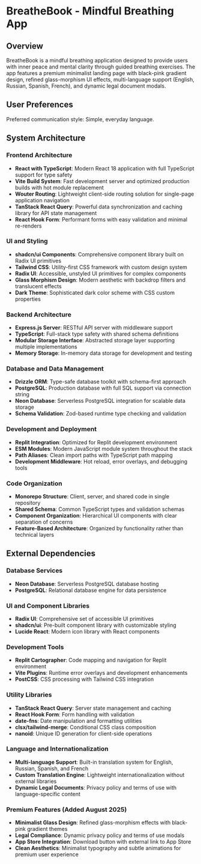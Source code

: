 # BreatheBook - Mindful Breathing App

## Overview

BreatheBook is a mindful breathing application designed to provide users with inner peace and mental clarity through guided breathing exercises. The app features a premium minimalist landing page with black-pink gradient design, refined glass-morphism UI effects, multi-language support (English, Russian, Spanish, French), and dynamic legal document modals.

## User Preferences

Preferred communication style: Simple, everyday language.

## System Architecture

### Frontend Architecture
- **React with TypeScript**: Modern React 18 application with full TypeScript support for type safety
- **Vite Build System**: Fast development server and optimized production builds with hot module replacement
- **Wouter Routing**: Lightweight client-side routing solution for single-page application navigation
- **TanStack React Query**: Powerful data synchronization and caching library for API state management
- **React Hook Form**: Performant forms with easy validation and minimal re-renders

### UI and Styling
- **shadcn/ui Components**: Comprehensive component library built on Radix UI primitives
- **Tailwind CSS**: Utility-first CSS framework with custom design system
- **Radix UI**: Accessible, unstyled UI primitives for complex components
- **Glass Morphism Design**: Modern aesthetic with backdrop filters and translucent effects
- **Dark Theme**: Sophisticated dark color scheme with CSS custom properties

### Backend Architecture
- **Express.js Server**: RESTful API server with middleware support
- **TypeScript**: Full-stack type safety with shared schema definitions
- **Modular Storage Interface**: Abstracted storage layer supporting multiple implementations
- **Memory Storage**: In-memory data storage for development and testing

### Database and Data Management
- **Drizzle ORM**: Type-safe database toolkit with schema-first approach
- **PostgreSQL**: Production database with full SQL support via connection string
- **Neon Database**: Serverless PostgreSQL integration for scalable data storage
- **Schema Validation**: Zod-based runtime type checking and validation

### Development and Deployment
- **Replit Integration**: Optimized for Replit development environment
- **ESM Modules**: Modern JavaScript module system throughout the stack
- **Path Aliases**: Clean import paths with TypeScript path mapping
- **Development Middleware**: Hot reload, error overlays, and debugging tools

### Code Organization
- **Monorepo Structure**: Client, server, and shared code in single repository
- **Shared Schema**: Common TypeScript types and validation schemas
- **Component Organization**: Hierarchical UI components with clear separation of concerns
- **Feature-Based Architecture**: Organized by functionality rather than technical layers

## External Dependencies

### Database Services
- **Neon Database**: Serverless PostgreSQL database hosting
- **PostgreSQL**: Relational database engine for data persistence

### UI and Component Libraries
- **Radix UI**: Comprehensive set of accessible UI primitives
- **shadcn/ui**: Pre-built component library with customizable styling
- **Lucide React**: Modern icon library with React components

### Development Tools
- **Replit Cartographer**: Code mapping and navigation for Replit environment
- **Vite Plugins**: Runtime error overlays and development enhancements
- **PostCSS**: CSS processing with Tailwind CSS integration

### Utility Libraries
- **TanStack React Query**: Server state management and caching
- **React Hook Form**: Form handling with validation
- **date-fns**: Date manipulation and formatting utilities
- **clsx/tailwind-merge**: Conditional CSS class composition
- **nanoid**: Unique ID generation for client-side operations

### Language and Internationalization
- **Multi-language Support**: Built-in translation system for English, Russian, Spanish, and French
- **Custom Translation Engine**: Lightweight internationalization without external libraries
- **Dynamic Legal Documents**: Privacy policy and terms of use with language-specific content

### Premium Features (Added August 2025)
- **Minimalist Glass Design**: Refined glass-morphism effects with black-pink gradient themes
- **Legal Compliance**: Dynamic privacy policy and terms of use modals  
- **App Store Integration**: Download button with external link to App Store
- **Clean Aesthetics**: Minimalist typography and subtle animations for premium user experience